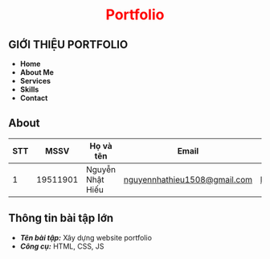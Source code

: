 
<h1 align ='center'> <b style = 'color: red;'> Portfolio </b></h1>

## GIỚI THIỆU PORTFOLIO

* **Home** 
* **About Me**
* **Services**
* **Skills**
* **Contact**

## About

| STT | MSSV       |Họ và tên       | Email                |Github                                               |
| ----|:----------:|----------------|----------------------|-----------------------------------------------------|
| 1   | 19511901   | Nguyễn Nhật Hiếu |nguyennhathieu1508@gmail.com|https://github.com/NHieu1508|

## Thông tin bài tập lớn

* ***Tên bài tập:*** Xây dựng website portfolio
* ***Công cụ:*** HTML, CSS, JS

   
